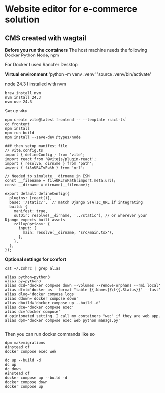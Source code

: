 # Website editor for e-commerce solution
## CMS created with wagtail

**Before you run the containers**
The host machine needs the following
Docker
Python
Node, npm

For Docker I used Rancher Desktop

__Virtual environment__
'python -m venv .venv'
'source .venv/bin/activate'

node 24.3
I installed with nvm 
```
brew install nvm
nvm install 24.3
nvm use 24.3
```

Set up vite
```
npm create vite@latest frontend -- --template react-ts`
cd frontent
npm install
npm run build
npm install --save-dev @types/node

### then setup manifest file
// vite.config.ts
import { defineConfig } from 'vite';
import react from '@vitejs/plugin-react';
import { resolve, dirname } from 'path';
import { fileURLToPath } from 'url';

// Needed to simulate __dirname in ESM
const __filename = fileURLToPath(import.meta.url);
const __dirname = dirname(__filename);

export default defineConfig({
  plugins: [react()],
  base: '/static/',  // match Django STATIC_URL if integrating
  build: {
    manifest: true,
    outDir: resolve(__dirname, '../static'), // or wherever your Django expects built assets
    rollupOptions: {
      input: {
        main: resolve(__dirname, 'src/main.tsx'),
      },
    },
  },
});

```

__Optional settings for comfort__
```
cat ~/.zshrc | grep alias

alias python=python3 
alias py=python3
alias dcd='docker compose down --volumes --remove-orphans --rmi local'
alias dfmt='docker ps --format "table {{.Names}}\t{{.Status}}" --last'
alias dlog='docker compose logs'
alias ddown='docker compose down'
alias dbuild='docker compose up --build -d'
alias dce='docker compose exec'
alias dc='docker compose'
# opinionated setting. I call my containers "web" if they are web app.
alias dpm='docker compose exec web python manage.py'


```

Then you can run docker commands like so

```
dpm makemigrations 
#instead of
docker compose exec web

dc up --build -d
dc up
dc down
#instead of
docker compose up --build -d
docker compose down
docker compose up
```